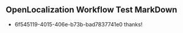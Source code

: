 ## OpenLocalization Workflow Test MarkDown
* 6f545119-4015-406e-b73b-bad7837741e0 thanks!

<!--HONumber=Jan17_HO1-->


